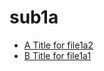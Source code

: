 <!-- this entire file is auto-generated -->

# sub1a

<!-- optional markdown-notes-tree directory description starts here -->

<!-- optional markdown-notes-tree directory description ends here -->

- [A Title for file1a2](file1a2.md)
- [B Title for file1a1](file1a1.md)
